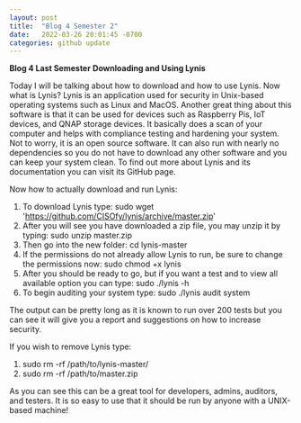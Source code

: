 ```yaml
---
layout: post
title:  "Blog 4 Semester 2"
date:   2022-03-26 20:01:45 -0700
categories: github update
---
```


**Blog 4 Last Semester**
**Downloading and Using Lynis**

Today I will be talking about how to download and how to use Lynis. Now what is Lynis?
Lynis is an application used for security in Unix-based operating systems such as Linux and MacOS.
Another great thing about this software is that it can be used for devices such as Raspberry Pis, IoT devices, and QNAP storage devices. 
It basically does a scan of your computer and helps with compliance testing and hardening your system.
Not to worry, it is an open source software.
It can also run with nearly no dependencies so you do not have to download any other software and you can keep your system clean. 
To find out more about Lynis and its documentation you can visit its GitHub page. 

Now how to actually download and run Lynis:
1. To download Lynis type: sudo wget 'https://github.com/CISOfy/lynis/archive/master.zip'
2. After you will see you have downloaded a zip file, you may unzip it by typing: sudo unzip master.zip
3. Then go into the new folder: cd lynis-master
4. If the permissions do not already allow Lynis to run, be sure to change the permissions now: sudo chmod +x lynis
5. After you should be ready to go, but if you want a test and to view all available option you can type: sudo ./lynis -h
6. To begin auditing your system type: sudo ./lynis audit system

The output can be pretty long as it is known to run over 200 tests but you can see it will give you a report and suggestions on how to increase security. 

If you wish to remove Lynis type: 
1. sudo rm -rf /path/to/lynis-master/
2. sudo rm -rf /path/to/master.zip

As you can see this can be a great tool for developers, admins, auditors, and testers. It is so easy to use that it should be run by anyone with a UNIX-based machine!
